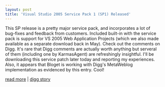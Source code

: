 ```yaml
---
layout: post
title: 'Visual Studio 2005 Service Pack 1 (SP1) Released'
---
```

This SP release is a pretty major service pack, and incorporates a lot of bug-fixes and feedback from customers. Included built-in with the service pack is support for VS 2005 Web Application Projects (which we also made available as a separate download back in May). Check out the comments on Digg. It's rare that Digg comments are actually worth anything but serveral of them (including one by KarmasAgent) are refreshingly insightful. I'll be downloading this service patch later today and reporting my experiences. Also, it appears that Bloget is working with Digg's MetaWeblog implementation as evidenced by this entry. Cool!  
  
[read more](http://weblogs.asp.net/scottgu/archive/2006/12/15/visual-studio-2005-service-pack-1-sp1-released.aspx) | [digg story](http://digg.com/programming/Visual_Studio_2005_Service_Pack_1_SP1_Released)

